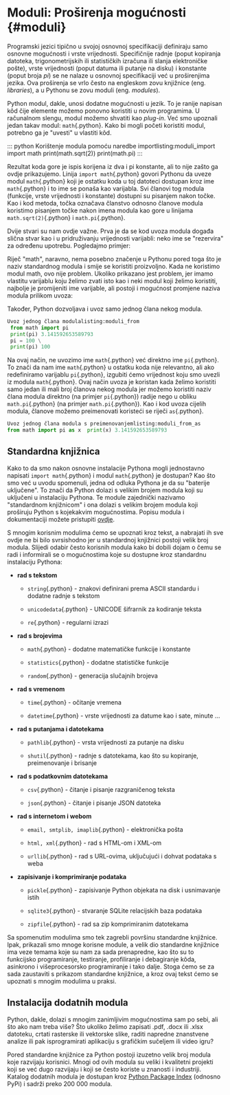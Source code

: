 # Moduli: Proširenja mogućnosti {#moduli}

Programski jezici tipično u svojoj osnovnoj specifikaciji definiraju
samo osnovne mogućnosti i vrste vrijednosti. Specifičnije radnje (poput
kopiranja datoteka, trigonometrijskih ili statističkih izračuna ili
slanja elektroničke pošte), vrste vrijednosti (poput datuma ili putanje
na disku) i konstante (poput broja $pi$) se ne nalaze u osnovnoj
specifikaciji već u proširenjima jezika. Ova proširenja se vrlo često na
engleskom zovu knjižnice (eng. *libraries*), a u Pythonu se zovu moduli
(eng. *modules*).

Python modul, dakle, unosi dodatne mogućnosti u jezik. To je ranije
napisan kôd čije elemente možemo ponovno koristiti u novim programima. U
računalnom slengu, modul možemo shvatiti kao *plug-in*. Već smo upoznali
jedan takav modul: `math`{.python}. Kako bi mogli početi koristiti
modul, potrebno ga je \"uvesti\" u vlastiti kôd.

::: python
Korištenje modula pomoću naredbe importlisting:moduli_import import math
print(math.sqrt(2)) print(math.pi)
:::

Rezultat koda gore je ispis korijena iz dva i pi konstante, ali to nije
zašto ga ovdje prikazujemo. Linija `import math`{.python} govori Pythonu
da uveze modul `math`{.python} koji je ostatku koda u toj datoteci
dostupan kroz ime `math`{.python} i to ime se ponaša kao varijabla. Svi
članovi tog modula (funkcije, vrste vrijednosti i konstante) dostupni su
pisanjem nakon točke. Kao i kod metoda, točka označava članstvo odnosno
članove modula koristimo pisanjem točke nakon imena modula kao gore u
linijama `math.sqrt(2)`{.python} i `math.pi`{.python}.

Dvije stvari su nam ovdje važne. Prva je da se kod uvoza modula događa
slična stvar kao i u pridruživanju vrijednosti varijabli: neko ime se
\"rezervira\" za određenu upotrebu. Pogledajmo primjer:

Riječ \"math\", naravno, nema posebno značenje u Pythonu pored toga što
je naziv standardnog modula i smije se koristiti proizvoljno. Kada ne
koristimo modul math, ovo nije problem. Ukoliko prikazano jest problem,
jer imamo vlastitu varijablu koju želimo zvati isto kao i neki modul
koji želimo koristiti, najbolje je promijeniti ime varijable, ali
postoji i mogućnost promjene naziva modula prilikom uvoza:

Također, Python dozvoljava i uvoz samo jednog člana nekog modula.

``` python
Uvoz jednog člana modulalisting:moduli_from
 from math import pi
 print(pi) 3.141592653589793 
 pi = 100 \
 print(pi) 100
```

Na ovaj način, ne uvozimo ime `math`{.python} već direktno ime
`pi`{.python}. To znači da nam ime `math`{.python} u ostatku koda nije
relevantno, ali ako redefiniramo varijablu `pi`{.python}, izgubiti ćemo
vrijednost koju smo uvezli iz modula `math`{.python}. Ovaj način uvoza
je koristan kada želimo koristiti samo jedan ili mali broj članova nekog
modula jer možemo koristiti naziv člana modula direktno (na primjer
`pi`{.python}) radije nego u obliku `math.pi`{.python} (na primjer
`math.pi`{.python}). Kao i kod uvoza cijelih modula, članove možemo
preimenovati koristeći se riječi `as`{.python}.

``` python
Uvoz jednog člana modula s preimenovanjemlisting:moduli_from_as 
from math import pi as x  print(x) 3.141592653589793
```

## Standardna knjižnica

Kako to da smo nakon osnovne instalacije Pythona mogli jednostavno
napisati `import math`{.python} i modul `math`{.python} je dostupan? Kao
što smo već u uvodu spomenuli, jedna od odluka Pythona je da su
"baterije uključene". To znači da Python dolazi s velikim brojem modula
koji su uključeni u instalaciju Pythona. Te module zajednički nazivamo
"standardnom knjižnicom" i ona dolazi s velikim brojem modula koji
proširuju Python s kojekakvim mogućnostima. Popisu modula i
dokumentaciji možete pristupiti
[ovdje](https://docs.python.org/3/library/index.html).

S mnogim korisnim modulima ćemo se upoznati kroz tekst, a nabrajati ih
sve ovdje ne bi bilo svrsishodno jer u standardnoj knjižnici postoji
velik broj modula. Slijedi odabir često korisnih modula kako bi dobili
dojam o čemu se radi i informirali se o mogućnostima koje su dostupne
kroz standardnu instalaciju Pythona:

-   **rad s tekstom**

    -   `string`{.python} - znakovi definirani prema ASCII standardu i
        dodatne radnje s tekstom

    -   `unicodedata`{.python} - UNICODE šifrarnik za kodiranje teksta

    -   `re`{.python} - regularni izrazi

-   **rad s brojevima**

    -   `math`{.python} - dodatne matematičke funkcije i konstante

    -   `statistics`{.python} - dodatne statističke funkcije

    -   `random`{.python} - generacija slučajnih brojeva

-   **rad s vremenom**

    -   `time`{.python} - očitanje vremena

    -   `datetime`{.python} - vrste vrijednosti za datume kao i sate,
        minute \...

-   **rad s putanjama i datotekama**

    -   `pathlib`{.python} - vrsta vrijednosti za putanje na disku

    -   `shutil`{.python} - radnje s datotekama, kao što su kopiranje,
        preimenovanje i brisanje

-   **rad s podatkovnim datotekama**

    -   `csv`{.python} - čitanje i pisanje razgraničenog teksta

    -   `json`{.python} - čitanje i pisanje JSON datoteka

-   **rad s internetom i webom**

    -   `email, smtplib, imaplib`{.python} - elektronička pošta

    -   `html, xml`{.python} - rad s HTML-om i XML-om

    -   `urllib`{.python} - rad s URL-ovima, uključujući i dohvat
        podataka s weba

-   **zapisivanje i komprimiranje podataka**

    -   `pickle`{.python} - zapisivanje Python objekata na disk i
        usnimavanje istih

    -   `sqlite3`{.python} - stvaranje SQLite relacijskih baza podataka

    -   `zipfile`{.python} - rad sa zip komprimiranim datotekama

Sa spomenutim modulima smo tek zagrebli površinu standardne knjižnice.
Ipak, prikazali smo mnoge korisne module, a velik dio standardne
knjižnice ima veze temama koje su nam za sada prenapredne, kao što su to
funkcijsko programiranje, testiranje, profiliranje i debagiranje kôda,
asinkrono i višeprocesorsko programiranje i tako dalje. Stoga ćemo se za
sada zaustaviti s prikazom standardne knjižnice, a kroz ovaj tekst ćemo
se upoznati s mnogim modulima u praksi.

## Instalacija dodatnih modula

Python, dakle, dolazi s mnogim zanimljivim mogućnostima sam po sebi, ali
što ako nam treba više? Što ukoliko želimo zapisati .pdf, .docx ili
.xlsx datoteku, crtati rasterske ili vektorske slike, raditi napredne
znanstvene analize ili pak isprogramirati aplikaciju s grafičkim
sučeljem ili video igru?

Pored standardne knjižnice za Python postoji izuzetno velik broj modula
koje razvijaju korisnici. Mnogi od ovih modula su veliki i kvalitetni
projekti koji se već dugo razvijaju i koji se često koriste u znanosti i
industriji. Katalog dodatnih modula je dostupan kroz [Python Package
Index](https://pypi.org/) (odnosno PyPi) i sadrži preko 200 000 modula.
